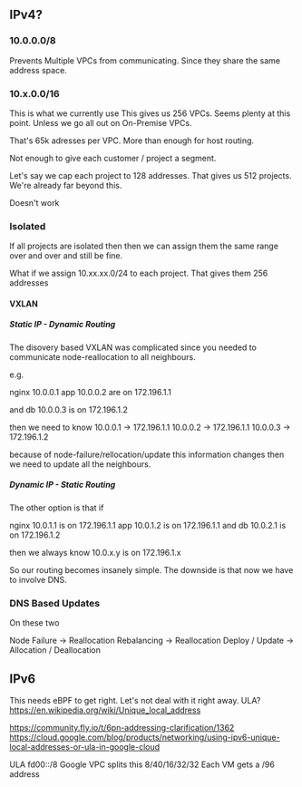 ## IPv4?
### 10.0.0.0/8
Prevents Multiple VPCs from communicating. Since they share the same address space.

### 10.x.0.0/16
This is what we currently use
This gives us 256 VPCs. Seems plenty at this point. Unless we go all out on On-Premise VPCs.


That's 65k adresses per VPC. More than enough for host routing.

Not enough to give each customer / project a segment.

Let's say we cap each project to 128 addresses. That gives us 512 projects. We're already far beyond this.

Doesn't work

### Isolated
If all projects are isolated then then we can assign them the same range over and over and still be fine.


What if we assign 10.xx.xx.0/24 to each project. That gives them 256 addresses

#### VXLAN

##### Static IP - Dynamic Routing
The disovery based VXLAN was complicated since you needed to communicate node-reallocation to all neighbours.

e.g. 

nginx 10.0.0.1
app 10.0.0.2
are on 172.196.1.1

and db 10.0.0.3 is on 172.196.1.2

then we need to know 
10.0.0.1    ->  172.196.1.1
10.0.0.2    ->  172.196.1.1
10.0.0.3    ->  172.196.1.2

because of node-failure/rellocation/update this information changes then we need to update all the neighbours.


##### Dynamic IP - Static Routing
The other option is that if 

nginx 10.0.1.1 is on 172.196.1.1
app 10.0.1.2 is on 172.196.1.1
and
db 10.0.2.1 is on 172.196.1.2

then we always know
10.0.x.y is on 172.196.1.x

So our routing becomes insanely simple. The downside is that now we have to involve DNS.



### DNS Based Updates

On these two

Node Failure    ->  Reallocation
Rebalancing     ->  Reallocation 
Deploy / Update ->  Allocation / Deallocation  


## IPv6

This needs eBPF to get right. Let's not deal with it right away.
ULA?
https://en.wikipedia.org/wiki/Unique_local_address


https://community.fly.io/t/6pn-addressing-clarification/1362
https://cloud.google.com/blog/products/networking/using-ipv6-unique-local-addresses-or-ula-in-google-cloud



ULA fd00::/8
Google VPC splits this 8/40/16/32/32 Each VM gets a /96 address
